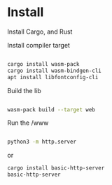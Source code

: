 # Install

Install Cargo, and Rust

Install compiler target
```bash

cargo install wasm-pack
cargo install wasm-bindgen-cli
apt install libfontconfig-cli

```

Build the lib

```bash

wasm-pack build --target web

```

Run the /www

```bash

python3 -m http.server

```

or

```bash
cargo install basic-http-server
basic-http-server
```